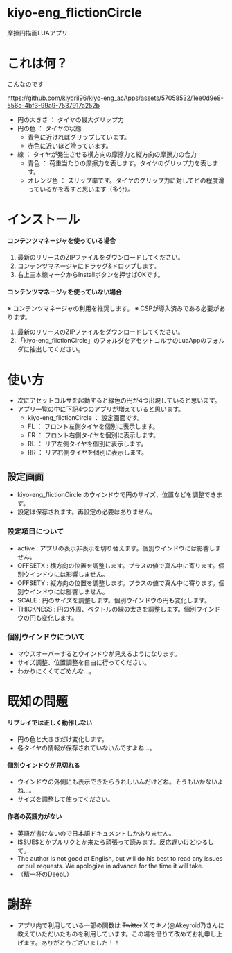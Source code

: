 # kiyo-eng_flictionCircle
摩擦円描画LUAアプリ

# これは何？
こんなのです

https://github.com/kiyoril96/kiyo-eng_acApps/assets/57058532/1ee0d9e8-556c-4bf3-99a9-7537917a252b

* 円の大きさ ： タイヤの最大グリップ力
* 円の色 ： タイヤの状態
  * 青色に近ければグリップしています。
  * 赤色に近いほど滑っています。
* 線 ： タイヤが発生させる横方向の摩擦力と縦方向の摩擦力の合力
  * 青色 ： 荷重当たりの摩擦力を表します。タイヤのグリップ力を表します。
  * オレンジ色 ： スリップ率です。タイヤのグリップ力に対してどの程度滑っているかを表すと思います（多分）。

# インストール

#### コンテンツマネージャを使っている場合
1. 最新のリリースのZIPファイルをダウンロードしてください。
2. コンテンツマネージャにドラッグ&ドロップします。
3. 右上三本線マークからInstallボタンを押せばOKです。

#### コンテンツマネージャを使っていない場合
※ コンテンツマネージャの利用を推奨します。
※ CSPが導入済みである必要があります。
1. 最新のリリースのZIPファイルをダウンロードしてください。
2. 「kiyo-eng_flictionCircle」のフォルダをアセットコルサのLuaAppのフォルダに抽出してください。

# 使い方
* 次にアセットコルサを起動すると緑色の円が4つ出現していると思います。
* アプリ一覧の中に下記4つのアプリが増えていると思います。
  * kiyo-eng_flictionCircle ： 設定画面です。
  * FL ： フロント左側タイヤを個別に表示します。
  * FR ： フロント右側タイヤを個別に表示します。
  * RL ： リア左側タイヤを個別に表示します。
  * RR ： リア右側タイヤを個別に表示します。

## 設定画面
* kiyo-eng_flictionCircle のウインドウで円のサイズ、位置などを調整できます。
* 設定は保存されます。再設定の必要はありません。

### 設定項目について
* active : アプリの表示非表示を切り替えます。個別ウインドウには影響しません。
* OFFSETX : 横方向の位置を調整します。プラスの値で真ん中に寄ります。個別ウインドウには影響しません。
* OFFSETY : 縦方向の位置を調整します。プラスの値で真ん中に寄ります。個別ウインドウには影響しません。
* SCALE : 円のサイズを調整します。個別ウインドウの円も変化します。
* THICKNESS : 円の外周、ベクトルの線の太さを調整します。個別ウインドウの円も変化します。

### 個別ウインドウについて
* マウスオーバーするとウインドウが見えるようになります。
* サイズ調整、位置調整を自由に行ってください。
* わかりにくくてごめんな…。

# 既知の問題
#### リプレイでは正しく動作しない
* 円の色と大きさだけ変化します。
* 各タイヤの情報が保存されていないんですよね…。

#### 個別ウインドウが見切れる
* ウインドウの外側にも表示できたらうれしいんだけどね。そうもいかないよね…。
* サイズを調整して使ってください。

#### 作者の英語力がない
* 英語が書けないので日本語ドキュメントしかありません。
* ISSUESとかプルリクとか来たら頑張って読みます。反応遅いけどゆるして。
* The author is not good at English, but will do his best to read any issues or pull requests. We apologize in advance for the time it will take.
* （精一杯のDeepL）

# 謝辞
* アプリ内で利用している一部の関数は ~~Twitter~~ X でキノ(@Akeyroid7)さんに教えていただいたものを利用しています。この場を借りて改めてお礼申し上げます。ありがとうございました！！
